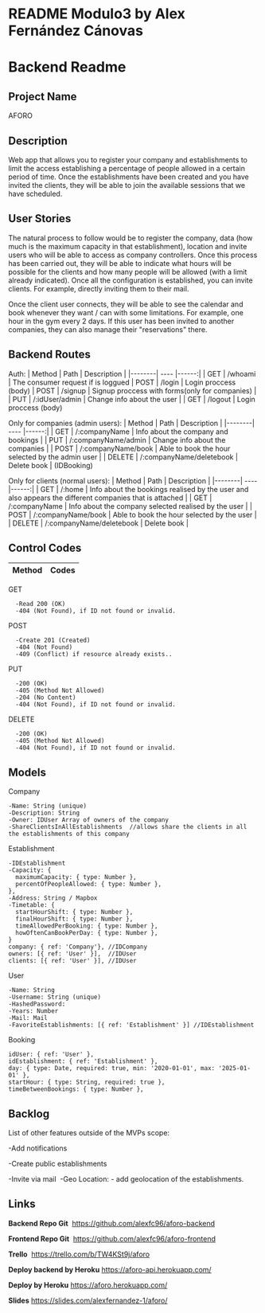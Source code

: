 # README Modulo3 by Alex Fernández Cánovas
# Backend Readme

## Project Name
  AFORO

## Description
Web app that allows you to register your company and establishments to limit the access establishing a percentage of people allowed in a certain period of time. Once the establishments have been created and you have invited the clients, they will be able to join the available sessions that we have scheduled.

## User Stories

  The natural process to follow would be to register the company, data (how much is the maximum capacity in that establishment), location and invite users who will be able to access as company controllers.
  Once this process has been carried out, they will be able to indicate what hours will be possible for the clients and how many people will be allowed (with a limit already indicated). Once all the configuration is established, you can invite clients. For example, directly inviting them to their mail.

  Once the client user connects, they will be able to see the calendar and book whenever they want / can with some limitations. For example, one hour in the gym every 2 days. If this user has been invited to another companies, they can also manage their "reservations" there.

## Backend Routes

  Auth:
  | Method | Path | Description |
  |--------| ---- |------:|
  | GET    |  /whoami  | The consumer request if is loggued
  | POST   |  /login   | Login proccess (body)
  | POST   |  /signup  | Signup proccess with forms(only for companies) |
  | PUT    |  /:idUser/admin  | Change info about the user |
  | GET    |  /logout  | Login proccess (body)

  Only for companies (admin users):
  | Method | Path | Description |
  |--------| ---- |------:|
  | GET    |  /:companyName              | Info about the company and bookings |
  | PUT    |  /:companyName/admin        | Change info about the companies |
  | POST   |  /:companyName/book         | Able to book the hour selected by the admin user |
  | DELETE |  /:companyName/deletebook   | Delete book | (IDBooking)

  Only for clients (normal users):
  | Method | Path | Description |
  |--------| ---- |------:|
  | GET    |  /:home                | Info about the bookings realised by the user and also appears the different companies that is attached |
  | GET    |  /:companyName         | Info about the company selected realised by the user |
  | POST   |  /:companyName/book    | Able to book the hour selected by the user |
  | DELETE |  /:companyName/deletebook   | Delete book |


## Control Codes

  Method| Codes
  ------| ----

  GET	 

      -Read	200 (OK)
      -404 (Not Found), if ID not found or invalid.
      
  POST

      -Create 201 (Created)
      -404 (Not Found)
      -409 (Conflict) if resource already exists..

  PUT

      -200 (OK)
      -405 (Method Not Allowed)
      -204 (No Content)
      -404 (Not Found), if ID not found or invalid.
  DELETE

      -200 (OK)
      -405 (Method Not Allowed)
      -404 (Not Found), if ID not found or invalid.

## Models

  Company

    -Name: String (unique)
    -Description: String
    -Owner: IDUser Array of owners of the company
    -ShareClientsInAllEstablishments  //allows share the clients in all the establishments of this company

  Establishment

    -IDEstablishment
    -Capacity: {
      maximumCapacity: { type: Number },
      percentOfPeopleAllowed: { type: Number },
    },
    -Address: String / Mapbox
    -Timetable: {
      startHourShift: { type: Number },
      finalHourShift: { type: Number },
      timeAllowedPerBooking: { type: Number },
      howOftenCanBookPerDay: { type: Number },
    }
    company: { ref: 'Company'}, //IDCompany
    owners: [{ ref: 'User' }],  //IDUser
    clients: [{ ref: 'User' }], //IDUser

  User

    -Name: String
    -Username: String (unique)
    -HashedPassword:
    -Years: Number
    -Mail: Mail
    -FavoriteEstablishments: [{ ref: 'Establishment' }] //IDEstablishment

  Booking

    idUser: { ref: 'User' },
    idEstablishment: { ref: 'Establishment' },
    day: { type: Date, required: true, min: '2020-01-01', max: '2025-01-01' },
    startHour: { type: String, required: true },
    timeBetweenBookings: { type: Number },


## Backlog

  ​List of other features outside of the MVPs scope:

  -Add notifications

  -Create public establishments

  -Invite via mail
  ​
  -Geo Location: - add geolocation of the establishments.

## Links

  **Backend Repo Git**
  ​​ https://github.com/alexfc96/aforo-backend

  **Frontend Repo Git**
  ​​ https://github.com/alexfc96/aforo-frontend
  
  **Trello**
  ​ https://trello.com/b/TW4KSt9j/aforo

  **Deploy backend by Heroku**
  https://aforo-api.herokuapp.com/

  ​**Deploy by Heroku**
  https://aforo.herokuapp.com/

  **Slides**
  https://slides.com/alexfernandez-1/aforo/